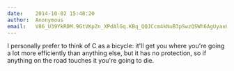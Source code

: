 ```yaml
---
date:    2014-10-02 15:48:20
author:  Anonymous
email:   V86_U39YkRDM.9GtVKpZn_XPdAlGq.KBq_QQJCcm4kNuB3pSwzQSWh6AgUyaxHGPf4
---
```


I personally prefer to think of C as a bicycle: it'll get you where
you're going a lot more efficiently than anything else, but it has no
protection, so if anything on the road touches it you're going to die.
